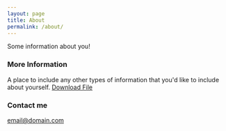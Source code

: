 ```yaml
---
layout: page
title: About
permalink: /about/
---
```


Some information about you!

### More Information

A place to include any other types of information that you'd like to include about yourself.
<a href="CurriculumVitae - ThorsteinnHJonsson.pdf">Download File</a>
### Contact me

[email@domain.com](mailto:email@domain.com)

